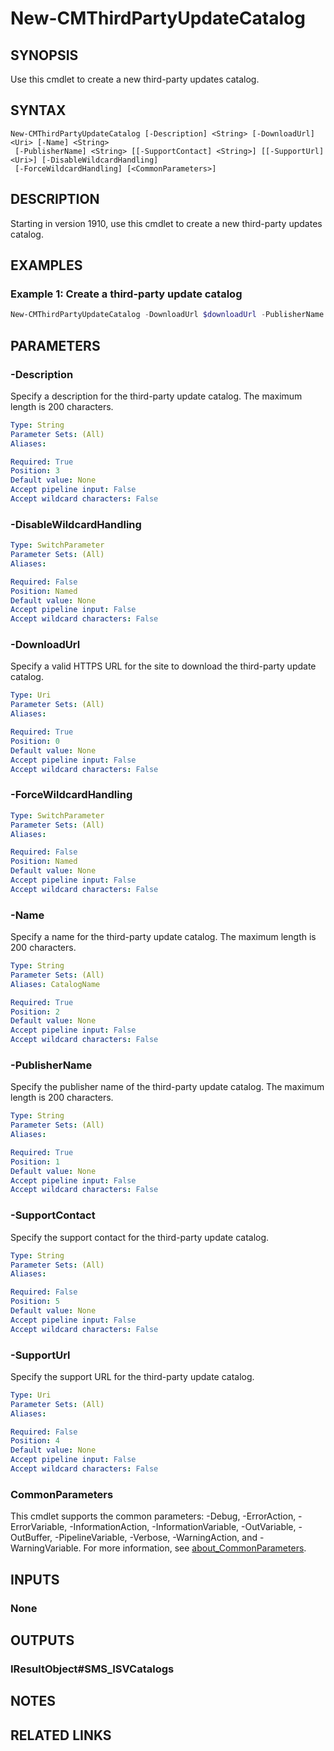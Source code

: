 ﻿---
external help file: AdminUI.PS.Sum.dll-Help.xml
Module Name: ConfigurationManager
online version:
schema: 2.0.0
---

# New-CMThirdPartyUpdateCatalog

## SYNOPSIS

Use this cmdlet to create a new third-party updates catalog.

## SYNTAX

```
New-CMThirdPartyUpdateCatalog [-Description] <String> [-DownloadUrl] <Uri> [-Name] <String>
 [-PublisherName] <String> [[-SupportContact] <String>] [[-SupportUrl] <Uri>] [-DisableWildcardHandling]
 [-ForceWildcardHandling] [<CommonParameters>]
```

## DESCRIPTION

Starting in version 1910, use this cmdlet to create a new third-party updates catalog.

## EXAMPLES

### Example 1: Create a third-party update catalog

```powershell
New-CMThirdPartyUpdateCatalog -DownloadUrl $downloadUrl -PublisherName $publisher -Name $name -Description $description -SupportUrl $supportUrl -SupportContact $supportContact
```

## PARAMETERS

### -Description

Specify a description for the third-party update catalog. The maximum length is 200 characters.

```yaml
Type: String
Parameter Sets: (All)
Aliases:

Required: True
Position: 3
Default value: None
Accept pipeline input: False
Accept wildcard characters: False
```

### -DisableWildcardHandling

```yaml
Type: SwitchParameter
Parameter Sets: (All)
Aliases:

Required: False
Position: Named
Default value: None
Accept pipeline input: False
Accept wildcard characters: False
```

### -DownloadUrl

Specify a valid HTTPS URL for the site to download the third-party update catalog.

```yaml
Type: Uri
Parameter Sets: (All)
Aliases:

Required: True
Position: 0
Default value: None
Accept pipeline input: False
Accept wildcard characters: False
```

### -ForceWildcardHandling

```yaml
Type: SwitchParameter
Parameter Sets: (All)
Aliases:

Required: False
Position: Named
Default value: None
Accept pipeline input: False
Accept wildcard characters: False
```

### -Name

Specify a name for the third-party update catalog. The maximum length is 200 characters.

```yaml
Type: String
Parameter Sets: (All)
Aliases: CatalogName

Required: True
Position: 2
Default value: None
Accept pipeline input: False
Accept wildcard characters: False
```

### -PublisherName

Specify the publisher name of the third-party update catalog. The maximum length is 200 characters.

```yaml
Type: String
Parameter Sets: (All)
Aliases:

Required: True
Position: 1
Default value: None
Accept pipeline input: False
Accept wildcard characters: False
```

### -SupportContact

Specify the support contact for the third-party update catalog.

```yaml
Type: String
Parameter Sets: (All)
Aliases:

Required: False
Position: 5
Default value: None
Accept pipeline input: False
Accept wildcard characters: False
```

### -SupportUrl

Specify the support URL for the third-party update catalog.

```yaml
Type: Uri
Parameter Sets: (All)
Aliases:

Required: False
Position: 4
Default value: None
Accept pipeline input: False
Accept wildcard characters: False
```

### CommonParameters
This cmdlet supports the common parameters: -Debug, -ErrorAction, -ErrorVariable, -InformationAction, -InformationVariable, -OutVariable, -OutBuffer, -PipelineVariable, -Verbose, -WarningAction, and -WarningVariable. For more information, see [about_CommonParameters](http://go.microsoft.com/fwlink/?LinkID=113216).

## INPUTS

### None

## OUTPUTS

### IResultObject#SMS_ISVCatalogs

## NOTES

## RELATED LINKS
